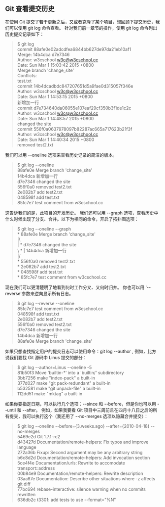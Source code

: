 ## Git 查看提交历史
在使用 Git 提交了若干更新之后，又或者克隆了某个项目，想回顾下提交历史，我们可以使用 git log 命令查看。
针对我们前一章节的操作，使用 git log 命令列出历史提交记录如下：
>$ git log  
commit 88afe0e02adcdfea6844bb627de97da21eb10af1  
Merge: 14b4dca d7e7346  
Author: w3cschool <w3c@w3cschool.cc>  
Date:   Sun Mar 1 15:03:42 2015 +0800  
    Merge branch 'change_site'  
    	Conflicts:  
        test.txt  
commit 14b4dcadbdc847207651d5a9fae0d315057f346e  
Author: w3cschool <w3c@w3cschool.cc>  
Date:   Sun Mar 1 14:53:15 2015 +0800  
    新增加一行  
commit d7e734640da06055e107eaf29cf350b3f1de1c2c  
Author: w3cschool <w3c@w3cschool.cc>  
Date:   Sun Mar 1 14:48:57 2015 +0800  
    changed the site  
commit 556f0a0637978097b82287ac665a717623b21f3f  
Author: w3cschool <w3c@w3cschool.cc>  
Date:   Sun Mar 1 14:40:34 2015 +0800  
    removed test2.txt  

我们可以用 --oneline 选项来查看历史记录的简洁的版本。
>$ git log --oneline  
88afe0e Merge branch 'change_site'  
14b4dca 新增加一行  
d7e7346 changed the site  
556f0a0 removed test2.txt  
2e082b7 add test2.txt  
048598f add test.txt  
85fc7e7 test comment from w3cschool.cc  

这告诉我们的是，此项目的开发历史。
我们还可以用 --graph 选项，查看历史中什么时候出现了分支、合并。以下为相同的命令，开启了拓扑图选项：
>$ git log --oneline --graph  
\*   88afe0e Merge branch 'change_site'  
|\  
| * d7e7346 changed the site  
\ * | 14b4dca 新增加一行  
|/  
\* 556f0a0 removed test2.txt  
\* 2e082b7 add test2.txt  
\* 048598f add test.txt  
\* 85fc7e7 test comment from w3cschool.cc  

现在我们可以更清楚明了地看到何时工作分叉、又何时归并。
你也可以用 '--reverse'参数来逆向显示所有日志。
>$ git log --reverse --oneline  
85fc7e7 test comment from w3cschool.cc  
048598f add test.txt  
2e082b7 add test2.txt  
556f0a0 removed test2.txt  
d7e7346 changed the site  
14b4dca 新增加一行  
88afe0e Merge branch 'change_site'  

如果只想查找指定用户的提交日志可以使用命令：git log --author , 例如，比方说我们要找 Git 源码中 Linus 提交的部分：

>$ git log --author=Linus --oneline -5  
81b50f3 Move 'builtin-*' into a 'builtin/' subdirectory  
3bb7256 make "index-pack" a built-in  
377d027 make "git pack-redundant" a built-in  
b532581 make "git unpack-file" a built-in  
112dd51 make "mktag" a built-in  

如果你要指定日期，可以执行几个选项：--since 和 --before，但是你也可以用 --until 和 --after。
例如，如果我要看 Git 项目中三周前且在四月十八日之后的所有提交，我可以执行这个（我还用了 --no-merges 选项以隐藏合并提交）：
>$ git log --oneline --before={3.weeks.ago} --after={2010-04-18} --no-merges  
5469e2d Git 1.7.1-rc2  
d43427d Documentation/remote-helpers: Fix typos and improve language  
272a36b Fixup: Second argument may be any arbitrary string  
b6c8d2d Documentation/remote-helpers: Add invocation section  
5ce4f4e Documentation/urls: Rewrite to accomodate transport::address  
00b84e9 Documentation/remote-helpers: Rewrite description  
03aa87e Documentation: Describe other situations where -z affects git diff  
77bc694 rebase-interactive: silence warning when no commits rewritten  
636db2c t3301: add tests to use --format="%N"  